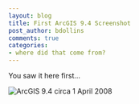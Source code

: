 ```yaml
---
layout: blog
title: First ArcGIS 9.4 Screenshot
post_author: bdollins
comments: true
categories:
- where did that come from?
---
```


You saw it here first...
<!--more-->

<img alt="ArcGIS 9.4 circa 1 April 2008" src="http://geobabble.files.wordpress.com/2008/03/arcgis94.png" />